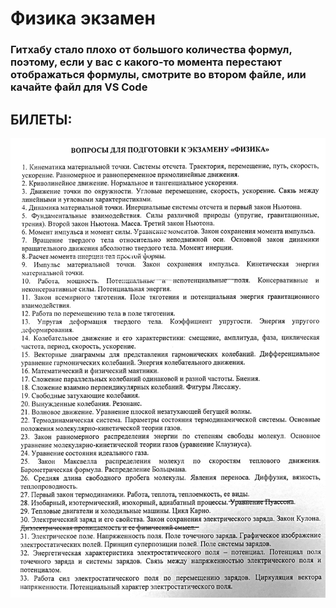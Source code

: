 # Физика экзамен

### Гитхабу стало плохо от большого количества формул, поэтому, если у вас с какого-то момента перестают отображаться формулы, смотрите во втором файле, или качайте файл для VS Code

## БИЛЕТЫ:

![билеты](картинки/билеты.jpg)
